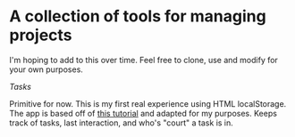 # A collection of tools for managing projects
I'm hoping to add to this over time. Feel free to clone, use and modify for your own purposes.

*Tasks*

Primitive for now.
This is my first real experience using HTML localStorage. The app is based off of [this tutorial](http://www.diveintojavascript.com/tutorials/web-storage-tutorial-creating-an-address-book-application) and adapted for my purposes.
Keeps track of tasks, last interaction, and who's "court" a task is in.

